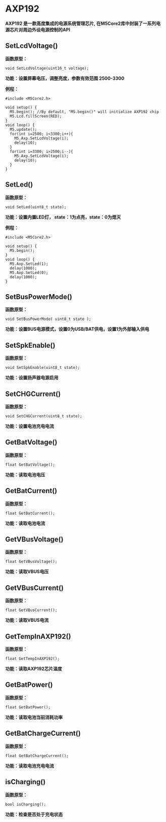 # AXP192

**AXP192 是一款高度集成的电源系统管理芯片, 在M5Core2库中封装了一系列电源芯片对周边外设电源控制的API**

## SetLcdVoltage()

**函数原型：**

`void SetLcdVoltage(uint16_t voltage);`

**功能：设置屏幕电压，调整亮度，参数有效范围 2500-3300**

**例程：**
```arduino
#include <M5Core2.h>

void setup() {
  M5.begin(); //By default, "M5.begin()" will initialize AXP192 chip
  M5.Lcd.fillScreen(RED);
}
void loop() {
  M5.update();
  for(int i=2500; i<3300;i++){
    M5.Axp.SetLcdVoltage(i);
    delay(10);
  }
  for(int i=3300; i>2500;i--){
    M5.Axp.SetLcdVoltage(i);
    delay(10);
  }
}
```

## SetLed()

**函数原型：**

`void SetLed(uint8_t state);`

**功能：设置内置LED灯， state：1为点亮，state：0为熄灭**

**例程：**
```arduino
#include <M5Core2.h>

void setup() {
  M5.begin();
}
void loop() {
  M5.Axp.SetLed(1);
  delay(1000);
  M5.Axp.SetLed(0);
  delay(1000);
}
```

## SetBusPowerMode()

**函数原型：**

`void SetBusPowerMode( uint8_t state );`

**功能：设置BUS电源模式，设置0为USB/BAT供电，设置1为外部输入供电**


## SetSpkEnable()

**函数原型：**

`void SetSpkEnable(uint8_t state);`

**功能：设置扬声器电源启用**


## SetCHGCurrent()

**函数原型：**

`void SetCHGCurrent(uint8_t state);`

**功能：设置电池充电电流**

## GetBatVoltage()

**函数原型：**

`float GetBatVoltage();`

**功能：读取电池电压**

## GetBatCurrent()

**函数原型：**

`float GetBatCurrent();`

**功能：读取电池电流**

## GetVBusVoltage()

**函数原型：**

`float GetVBusVoltage();`

**功能：读取VBUS电压**

## GetVBusCurrent()

**函数原型：**

`float GetVBusCurrent();`

**功能：读取VBUS电流**

## GetTempInAXP192()

**函数原型：**

`float GetTempInAXP192();`

**功能：读取AXP192芯片温度**

## GetBatPower()

**函数原型：**

`float GetBatPower();`

**功能：读取电池当前消耗功率**

## GetBatChargeCurrent()

**函数原型：**

`float GetBatChargeCurrent();`

**功能：读取电池充电电流**

## isCharging()

**函数原型：**

`bool isCharging();`

**功能：检查是否处于充电状态**